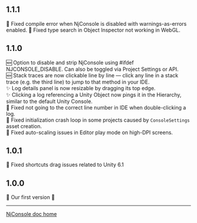 ## 1.1.1
🐛 Fixed compile error when NjConsole is disabled with warnings-as-errors enabled.
🐛 Fixed type search in Object Inspector not working in WebGL.

## 1.1.0
🆕 Option to disable and strip NjConsole using #ifdef NJCONSOLE_DISABLE. Can also be toggled via Project Settings or API.   
🆕 Stack traces are now clickable line by line — click any line in a stack trace (e.g. the third line) to jump to that method in your IDE.   
✨ Log details panel is now resizable by dragging its top edge.   
✨ Clicking a log referencing a Unity Object now pings it in the Hierarchy, similar to the default Unity Console.   
🐛 Fixed not going to the correct line number in IDE when double-clicking a log.   
🐛 Fixed initialization crash loop in some projects caused by `ConsoleSettings` asset creation.   
🐛 Fixed auto-scaling issues in Editor play mode on high-DPI screens.

## 1.0.1
🐛 Fixed shortcuts drag issues related to Unity 6.1

## 1.0.0
🚀 Our first version 🎉

---
[NjConsole doc home](index.md)